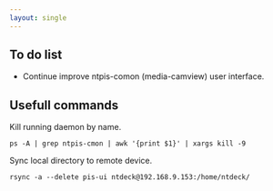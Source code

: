 ```yaml
---
layout: single
---
```


## To do list

* Continue improve ntpis-comon (media-camview) user interface.

## Usefull commands

Kill running daemon by name.

`ps -A | grep ntpis-cmon | awk '{print $1}' | xargs kill -9`

Sync local directory to remote device.

`rsync -a --delete pis-ui ntdeck@192.168.9.153:/home/ntdeck/`
